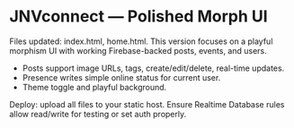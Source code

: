 # JNVconnect — Polished Morph UI
Files updated: index.html, home.html. This version focuses on a playful morphism UI with working Firebase-backed posts, events, and users. 
- Posts support image URLs, tags, create/edit/delete, real-time updates.
- Presence writes simple online status for current user.
- Theme toggle and playful background.

Deploy: upload all files to your static host. Ensure Realtime Database rules allow read/write for testing or set auth properly.

